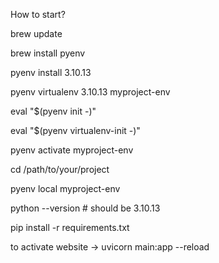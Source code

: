 How to start?


brew update

brew install pyenv

pyenv install 3.10.13

pyenv virtualenv 3.10.13 myproject-env

eval "$(pyenv init -)"

eval "$(pyenv virtualenv-init -)"

pyenv activate myproject-env


cd /path/to/your/project

pyenv local myproject-env

python --version # should be 3.10.13

pip install -r requirements.txt


to activate website -> uvicorn main:app --reload
